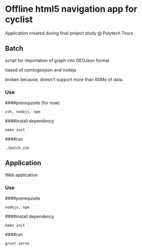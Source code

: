 # Offline html5 navigation app for cyclist

Application created during final project study @ Polytech Tours


## Batch

script for importation of graph into GEOJson format

based of osmtogeojson and nodejs

broken because, doesn't support more than 60Mo of data.

### Use

####prerequisite (for now)

	zsh, nodejs, npm

####install dependency

	make init

####run

	./batch.zsh

## Application

Web application

### Use

####prerequisite

	nodejs, npm

####install dependency

	make init

####run

	grunt serve
